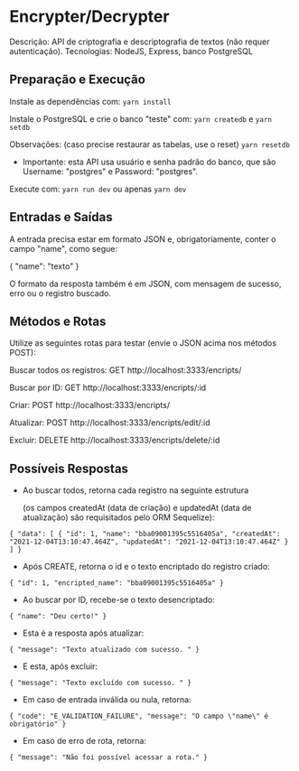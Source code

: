 # Encrypter/Decrypter
Descrição:
API de criptografia e descriptografia de textos (não requer autenticação).
Tecnologias: NodeJS, Express, banco PostgreSQL

## Preparação e Execução
Instale as dependências com:
`yarn install`

Instale o PostgreSQL e crie o banco "teste" com:
`yarn createdb`  e  `yarn setdb` 

Observações:
(caso precise restaurar as tabelas, use o reset) `yarn resetdb` 

- Importante: esta API usa usuário e senha padrão do banco, que são Username: "postgres" e Password: "postgres".

Execute com:
`yarn run dev`  ou apenas  `yarn dev`

## Entradas e Saídas 
A entrada precisa estar em formato JSON e, obrigatoriamente, conter o campo "name", como segue:

{ "name": "texto" }

O formato da resposta também é em JSON, com mensagem de sucesso, erro ou o registro buscado.

## Métodos e Rotas
Utilize as seguintes rotas para testar (envie o JSON acima nos métodos POST):

Buscar todos os registros: 
GET http://localhost:3333/encripts/

Buscar por ID:
GET http://localhost:3333/encripts/:id

Criar: 
POST http://localhost:3333/encripts/

Atualizar:
POST http://localhost:3333/encripts/edit/:id

Excluir:
DELETE http://localhost:3333/encripts/delete/:id

## Possíveis Respostas

- Ao buscar todos, retorna cada registro na seguinte estrutura 

    (os campos createdAt (data de criação) e updatedAt (data de atualização) são requisitados pelo ORM Sequelize):

`{
    "data": [
        {
            "id": 1,
            "name": "bba09001395c5516405a",
            "createdAt": "2021-12-04T13:10:47.464Z",
            "updatedAt": "2021-12-04T13:10:47.464Z"
        }
    ]
}`

- Após CREATE, retorna o id e o texto encriptado do registro criado:

`{
    "id": 1,
    "encripted_name": "bba09001395c5516405a"
}`

- Ao buscar por ID, recebe-se o texto desencriptado:

`{
    "name": "Deu certo!"
}`

- Esta é a resposta após atualizar:

`{
    "message": "Texto atualizado com sucesso. "
}`

- E esta, após excluir:

`{
    "message": "Texto excluído com sucesso. "
}`

- Em caso de entrada inválida ou nula, retorna:

`{
    "code": "E_VALIDATION_FAILURE",
    "message": "O campo \"name\" é obrigatório"
}`

- Em caso de erro de rota, retorna:

`{
    "message": "Não foi possível acessar a rota."
}`

